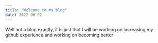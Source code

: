 ```yaml
---
title: "Welcome to my blog"
date: 2022-06-02
---
```


Well not a blog exactly, it is just that I will be working on increasing my github experience and working on becoming better
